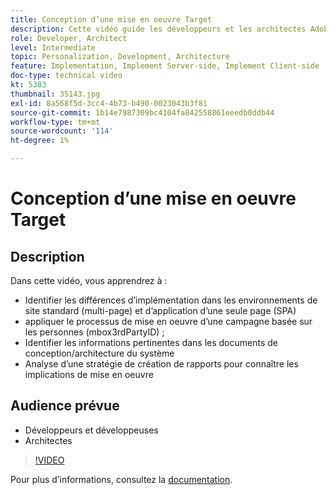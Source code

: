 ```yaml
---
title: Conception d’une mise en oeuvre Target
description: Cette vidéo guide les développeurs et les architectes Adobe Target à travers les différences d’implémentation dans les environnements de site standard (multi-page) et d’application d’une seule page (SPA). Découvrez comment appliquer le processus pour mettre en oeuvre une campagne basée sur les personnes (mbox3rdPartyID), identifier les informations pertinentes dans l’architecture du système/les documents de conception et analyser une stratégie de création de rapports pour connaître les implications de mise en oeuvre.
role: Developer, Architect
level: Intermediate
topic: Personalization, Development, Architecture
feature: Implementation, Implement Server-side, Implement Client-side
doc-type: technical video
kt: 5383
thumbnail: 35143.jpg
exl-id: 8a568f5d-3cc4-4b73-b490-0023043b3f81
source-git-commit: 1b14e7987309bc4104fa842558861eeedb0ddb44
workflow-type: tm+mt
source-wordcount: '114'
ht-degree: 1%

---
```


# Conception d’une mise en oeuvre Target

## Description

Dans cette vidéo, vous apprendrez à :

* Identifier les différences d’implémentation dans les environnements de site standard (multi-page) et d’application d’une seule page (SPA)
* appliquer le processus de mise en oeuvre d’une campagne basée sur les personnes (mbox3rdPartyID) ;
* Identifier les informations pertinentes dans les documents de conception/architecture du système
* Analyse d’une stratégie de création de rapports pour connaître les implications de mise en oeuvre

## Audience prévue

* Développeurs et développeuses
* Architectes

>[!VIDEO](https://video.tv.adobe.com/v/35143/?quality=12)

Pour plus d’informations, consultez la [documentation](https://experienceleague.adobe.com/docs/target/using/implement-target/implementing-target.html?lang=en).
